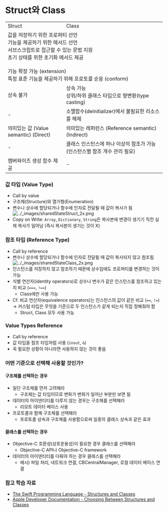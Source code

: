 # Struct와 Class

<table>
  <tr>
    <td>Struct</td>
    <td>Class</td>
  </tr>
  <tr>
    <td colspan="2">값을 저장하기 위한 프로퍼티 선언<br>기능을 제공하기 위한 메서드 선언<br>서브스크립트로 접근할 수 있는 문법 지원<br>초기 상태를 위한 초기화 메서드 제공<br><br>기능 확장 가능 (extension)<br>특정 표준 기능을 제공하기 위해 프로토콜 순응 (conform)</td>
  </tr>
  <tr>
  	<td>상속 불가</td>
    <td>상속 가능<br>상위/하위 클래스 타입으로 형변환(type casting)</td>
  </tr>
  <tr>
  	<td>-</td>
    <td>소멸함수(deinitializer)에서 불필요한 리소스를 해제</td>
  </tr>
  <tr>
  	<td>의미있는 값 (Value semantic) (Direct)</td>
    <td>의미있는 레퍼런스 (Reference semantic) (Indirect)</td>
  </tr>
  <tr>
  	<td>-</td>
    <td>클래스 인스턴스에 하나 이상의 참조가 가능 (인스턴스별 참조 개수 관리 필요)</td>
  </tr>
  <tr>
  	<td>멤버와이즈 생성 함수 제공</td>
    <td>-</td>
  </tr>
</table>

### 값 타입 (Value Type)

* Call by value
* 구조체(Structure)와 열거형(Enumeration)
* 변수나 상수에 할당되거나 함수에 인자로 전달될 때 값이 복사가 됨
  ![../_images/sharedStateStruct_2x.png](https://docs.swift.org/swift-book/_images/sharedStateStruct_2x.png)
* Copy on Write: `Array`, `Dictionary`, `String`은 복사본에 변경이 생기기 직전 실제 복사가 일어남 (즉시 복사본이 생기는 것이 X)

### 참조 타입 (Reference Type)

* Call by reference
* 변수나 상수에 할당되거나 함수에 인자로 전달될 때 값이 복사되지 않고 참조됨
  ![../_images/sharedStateClass_2x.png](https://docs.swift.org/swift-book/_images/sharedStateClass_2x.png)
* 인스턴스를 저장하지 않고 참조하기 때문에 상수임에도 프로퍼티를 변경하는 것이 가능
* 식별 연산자(identity operators)로 상수나 변수가 같은 인스턴스를 참조하고 있는지 비교 (`===`, `!==`)
  * Class에만 사용 가능
* Cf. 비교 연산자(equivalence operators)는 인스턴스의 값이 같은 비교 (`==`, `!=`) → 커스텀 타입은 무엇을 기준으로 두 인스턴스가 같게 되는지 직접 정해줘야 함
  * Struct, Class 모두 사용 가능

### Value Types Reference

* Call by reference
* 값 타입을 참조 타입처럼 사용 (`inout`, `&`)
* 꼭 필요한 상황이 아니라면 사용하지 않는 것이 좋음

### 어떤 기준으로 선택해 사용할 것인가?

#### 구조체를 선택하는 경우

* 일단 구조체를 먼저 고려해라
  * 구조체는 값 타입이므로 변화가 변화가 일어난 부분만 보면 됨
* 데이터의 아이덴티티를 다루지 않는 경우는 구조체를 선택해라
  * 리모트 데이터 베이스 사용
* 프로토콜과 함께 구조체를 선택해라
  * 프로토콜 상속과 구조체를 사용함으로써 일종의 클래스 상속과 같은 효과

#### 클래스를 선택하는 경우

* Objective-C 호환성(상호운용성)이 필요한 경우 클래스를 선택해라
  * Objective-C API나 Objective-C framework
* 데이터의 아이덴티티를 다뤄야 하는 경우 클래스를 선택해라
  * 예시) 파일 처리, 네트워크 연결, CBCentralManager, 로컬 데이터 베이스 연결

### 참고 학습 자료

* [The Swift Programming Language - Structures and Classes](https://docs.swift.org/swift-book/LanguageGuide/ClassesAndStructures.html)
* [Apple Developer Documentation - Choosing Between Structures and Classes](https://developer.apple.com/documentation/swift/choosing_between_structures_and_classes)